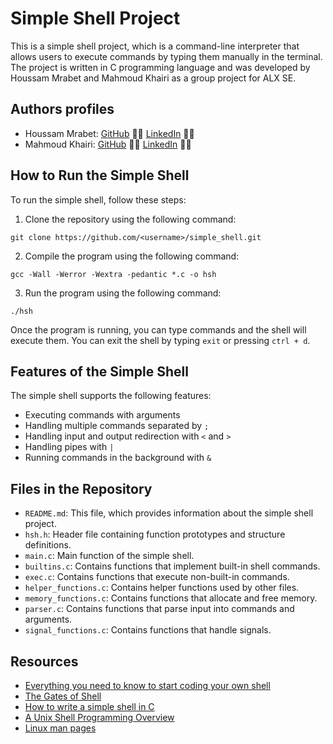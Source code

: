 # Simple Shell Project

This is a simple shell project, which is a command-line interpreter that allows users to execute commands by typing them manually in the terminal. The project is written in C programming language and was developed by Houssam Mrabet and Mahmoud Khairi as a group project for ALX SE.

## Authors profiles

- Houssam Mrabet:
    [GitHub](https://github.com/HoussamMrabet) 👨‍💻
    [LinkedIn](https://www.linkedin.com/in/houssam-mrabet-6b758a176/) 👨‍💻
- Mahmoud Khairi:
    [GitHub](https://github.com/Mahmoud-Khairi) 👨‍💻
    [LinkedIn](https://www.linkedin.com/in/mahmoud-khairi-39942124a/) 👨‍💻

## How to Run the Simple Shell

To run the simple shell, follow these steps:

1. Clone the repository using the following command:
```
git clone https://github.com/<username>/simple_shell.git
```

2. Compile the program using the following command:
```
gcc -Wall -Werror -Wextra -pedantic *.c -o hsh
```

3. Run the program using the following command:
```
./hsh
```

Once the program is running, you can type commands and the shell will execute them. You can exit the shell by typing `exit` or pressing `ctrl + d`.

## Features of the Simple Shell

The simple shell supports the following features:

- Executing commands with arguments
- Handling multiple commands separated by `;`
- Handling input and output redirection with `<` and `>`
- Handling pipes with `|`
- Running commands in the background with `&`

## Files in the Repository

- `README.md`: This file, which provides information about the simple shell project.
- `hsh.h`: Header file containing function prototypes and structure definitions.
- `main.c`: Main function of the simple shell.
- `builtins.c`: Contains functions that implement built-in shell commands.
- `exec.c`: Contains functions that execute non-built-in commands.
- `helper_functions.c`: Contains helper functions used by other files.
- `memory_functions.c`: Contains functions that allocate and free memory.
- `parser.c`: Contains functions that parse input into commands and arguments.
- `signal_functions.c`: Contains functions that handle signals.

## Resources

- [Everything you need to know to start coding your own shell](https://intranet.alxswe.com/concepts/64)
- [The Gates of Shell](https://www.gnu.org/software/bash/manual/html_node/Unix-Shells.html)
- [How to write a simple shell in C](https://brennan.io/2015/01/16/write-a-shell-in-c/)
- [A Unix Shell Programming Overview](https://www.tldp.org/LDP/abs/html/)
- [Linux man pages](https://man7.org/linux/man-pages/index.html)
